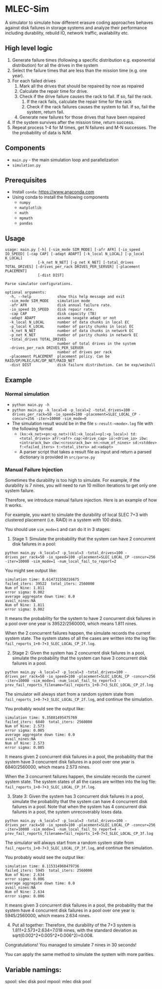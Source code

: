 # MLEC-Sim

A simulator to simulate how different erasure coding approaches behaves against disk failures in storage systems
and analyze their performance including durability, rebuild IO, network traffic, availability etc.

## High level logic
1. Generate failure times (following a specific distribution e.g. exponential distribution) for all the drives in the system
2. Select the failure times that are less than the mission time (e.g. one year).
3. For each failed drives
   1. Mark all the drives that should be repaired by now as repaired
   2. Calculate the repair time for drive.
   3. Check if the drive failure causes the rack to fail. If so, fail the rack.
      1. If the rack fails, calculate the repair time for the rack
      2. Check if the rack failures causes the system to fail. If so, fail the system, return fail.
   4. Generate new failures for those drives that have been repaired
4. If the system survives after the mission time, return success.
5. Repeat process 1-4 for M times, get N failures and M-N successes. The the probability of data is N/M.

## Components
- `main.py` - the main simulation loop and parallelization
- `simulation.py`

## Prerequisites
- Install `conda`: https://www.anaconda.com
- Using conda to install the following components
   - `numpy`
   - `matplotlib`
   - `math`
   - `mpmath`
   - `pandas`

## Usage
```
usage: main.py [-h] [-sim_mode SIM_MODE] [-afr AFR] [-io_speed IO_SPEED] [-cap CAP] [-adapt ADAPT] [-k_local N_LOCAL] [-p_local K_LOCAL]
               [-k_net N_NET] [-p_net K_NET] [-total_drives TOTAL_DRIVES] [-drives_per_rack DRIVES_PER_SERVER] [-placement PLACEMENT]
               [-dist DIST]

Parse simulator configurations.

optional arguments:
  -h, --help            show this help message and exit
  -sim_mode SIM_MODE    simulation mode
  -afr AFR              disk annual failure rate.
  -io_speed IO_SPEED    disk repair rate.
  -cap CAP              disk capacity (TB)
  -adapt ADAPT          assume seagate adapt or not
  -k_local N_LOCAL      number of data chunks in local EC
  -p_local K_LOCAL      number of parity chunks in local EC
  -k_net N_NET          number of data chunks in network EC
  -p_net K_NET          number of parity chunks in network EC
  -total_drives TOTAL_DRIVES
                        number of total drives in the system
  -drives_per_rack DRIVES_PER_SERVER
                        number of drives per rack
  -placement PLACEMENT  placement policy. Can be RAID/DP/MLEC/LRC/DP_NET/RAID_NET
  -dist DIST            disk failure distribution. Can be exp/weibull
```

## Example

### Normal simulation
- `python main.py -h`
- `python main.py -k_local=8 -p_local=2 -total_drives=100 -drives_per_rack=50 -io_speed=100 -placement=SLEC_LOCAL_CP -concur=256 -iter=10000 -sim_mode=0`
- The simulation result would be in the file `s-result-<mode>.log` file with the following format
   - `(kn:<k_net>+pn:<p_net>)(kl:<k_local>+pl:<p_local>) td:<total_drives> afr:<afr> cap:<drive_cap> io:<drive_io> ibw:<intrarack_bw> cbw:<crossrack_bw> nn:<num_of_nines> sd:<stddev> f:<failed_iters> t:<total_iters> ad:<adapt>`
   - A parser script that takes a result file as input and return a parsed dictionary is provided in `src/parse.py`

### Manual Failure Injection

Sometimes the durability is too high to simulate. For example, if the durability is 7 nines, you will need to run 10 million iterations to get only 
one system failure. 

Therefore, we introduce manual failure injection. Here is an example of how it works.

For example, you want to simulate the durability of local SLEC 7+3 with clustered placement (i.e. RAID) in a system with 100 disks.

You should use `sim_mode=1` and can do it in 3 stages:

1. Stage 1: Simulate the probability that the system can have 2 concurrent disk failures in a pool:

`python main.py -k_local=7 -p_local=3 -total_drives=100 -drives_per_rack=50 -io_speed=100 -placement=SLEC_LOCAL_CP -concur=256 -iter=10000 -sim_mode=1 -num_local_fail_to_report=2`

You might see output like:

```
simulation time: 8.614731550216675
failed_iters: 39522  total_iters: 2560000
Num of Nine: 1.811
error sigma: 0.002
average aggregate down time: 0.0
avail_nines:NA
Num of Nine: 1.811
error sigma: 0.002
```

It means the probability for the system to have 2 concurrent disk failures in a pool over one year is 39522/2560000, which means 1.811 nines.

When the 2 concurrent failures happen, the simulate records the current system state. The system states of all the cases are written into the 
log file: `fail_reports_1+0-7+3_SLEC_LOCAL_CP_2f.log`.

2. Stage 2: Given the system has 2 concurrent disk failures in a pool, simulate the probability that the system can have 3 concurrent disk failures in a pool.

`python main.py -k_local=7 -p_local=3 -total_drives=100 -drives_per_rack=50 -io_speed=100 -placement=SLEC_LOCAL_CP -concur=256 -iter=10000 -sim_mode=1 -num_local_fail_to_report=3 -prev_fail_reports_filename=fail_reports_1+0-7+3_SLEC_LOCAL_CP_2f.log`

The simulator will always start from a random system state from `fail_reports_1+0-7+3_SLEC_LOCAL_CP_2f.log`, and continue the simulation.

You probably would see the output like:

```
simulation time: 9.35881495475769
failed_iters: 6840  total_iters: 2560000
Num of Nine: 2.573
error sigma: 0.005
average aggregate down time: 0.0
avail_nines:NA
Num of Nine: 2.573
error sigma: 0.005
```

It means given 2 concurrent disk failures in a pool, the probability that the system have 3 concurrent disk failures in a pool over one year is
6840/2560000, which means 2.573 nines.

When the 3 concurrent failures happen, the simulate records the current system state. The system states of all the cases are written into the 
log file: `fail_reports_1+0-7+3_SLEC_LOCAL_CP_3f.log`.

3. State 3: Given the system has 3 concurrent disk failures in a pool, simulate the probability that the system can have 4 concurrent disk failures in a pool.
Note that when the system has 4 concurrent disk failures in a pool, the system unrecoverably loses data.

`python main.py -k_local=7 -p_local=3 -total_drives=100 -drives_per_rack=50 -io_speed=100 -placement=SLEC_LOCAL_CP -concur=256 -iter=10000 -sim_mode=1 -num_local_fail_to_report=4 -prev_fail_reports_filename=fail_reports_1+0-7+3_SLEC_LOCAL_CP_3f.log`

The simulator will always start from a random system state from `fail_reports_1+0-7+3_SLEC_LOCAL_CP_3f.log`, and continue the simulation.

You probably would see the output like:

```
simulation time: 8.115314960479736
failed_iters: 5945  total_iters: 2560000
Num of Nine: 2.634
error sigma: 0.006
average aggregate down time: 0.0
avail_nines:NA
Num of Nine: 2.634
error sigma: 0.006
```

It means given 3 concurrent disk failures in a pool, the probability that the system have 4 concurrent disk failures in a pool over one year is
5945/2560000, which means 2.634 nines.

4. Put all together: Therefore, the durability of the 7+3 system is 1.811+2.573+2.634=7.018 nines, with the standard deviation as 
sqrt(0.002^2+0.005^2+0.006^2)=0.008.

Congratulations! You managed to simulate 7 nines in 30 seconds!

You can apply the same method to simulate the system with more parities.



## Variable namings:
spool: slec disk pool
mpool: mlec disk pool